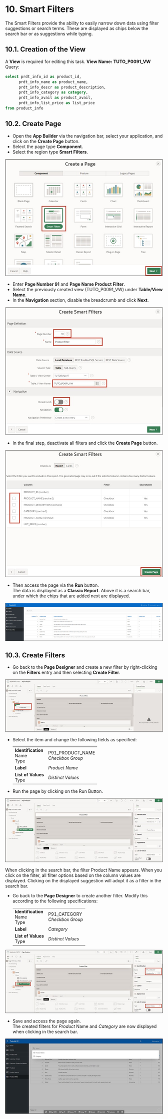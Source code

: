 # 10. Smart Filters
The Smart Filters provide the ability to easily narrow down data using filter suggestions or search terms. These are displayed as chips below the search bar or as suggestions while typing.

## 10.1. Creation of the View
A **View** is required for editing this task.
**View Name: TUTO_P0091_VW**
Query:
 ```sql
select prdt_info_id as product_id,
       prdt_info_name as product_name,
       prdt_info_descr as product_description,
       prdt_info_category as category,
       prdt_info_avail as product_avail,
       prdt_info_list_price as list_price 
from product_info
```

## 10.2. Create Page
- Open the **App Builder** via the navigation bar, select your application, and click on the **Create Page** button.
- Select the page type **Component**.
- Select the region type **Smart Filters**.

![](../../assets/Chapter-10/Smart_01.jpg)

- Enter **Page Number 91** and **Page Name Product Filter**.
- Select the previously created view (TUTO_P0091_VW) under **Table/View Name**.
- In the **Navigation** section, disable the breadcrumb and click **Next**.

![](../../assets/Chapter-10/Smart_02.jpg)

- In the final step, deactivate all filters and click the **Create Page** button.

![](../../assets/Chapter-10/Smart_03.jpg)

- Then access the page via the **Run** button.<br/>
The data is displayed as a **Classic Report**. Above it is a search bar, under which the chips that are added next are displayed.

![](../../assets/Chapter-10/Smart_04.jpg)

## 10.3. Create Filters
- Go back to the **Page Designer** and create a new filter by right-clicking on the **Filters** entry and then selecting **Create Filter**.

![](../../assets/Chapter-10/Smart_05.jpg)

- Select the item and change the following fields as specified:

  | | |  
  |--|--|
  | **Identification** <br/> Name <br/> Type | P91_PRODUCT_NAME <br/> *Checkbox Group*|  
  | **Label**| *Product Name* |
  | **List of Values** <br/> Type| *Distinct Values* |

- Run the page by clicking on the Run Button.

![](../../assets/Chapter-10/Smart_06.jpg)

When clicking in the search bar, the filter Product Name appears. When you click on the filter, all filter options based on the column values are displayed. Clicking on the displayed suggestion will adopt it as a filter in the search bar.

- Go back to the **Page Designer** to create another filter. Modify this according to the following specifications:

  | | |  
  |--|--|
  | **Identification** <br/> Name <br/> Type | P91_CATEGORY <br/> *Checkbox Group*|  
  | **Label**| *Category* |
  | **List of Values** <br/> Type| *Distinct Values* |

![](../../assets/Chapter-10/Smart_07.jpg)

- Save and access the page again.<br/>
The created filters for *Product* Name and *Category* are now displayed when clicking in the search bar.

![](../../assets/Chapter-10/Smart_08.jpg)